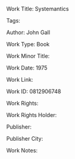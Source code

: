 Work Title: Systemantics 

Tags: 

Author: John Gall

Work Type: Book 

Work Minor Title:  

Work Date: 1975

Work Link:  

Work ID:  0812906748

Work Rights:  

Work Rights Holder:  

Publisher:  

Publisher City:  

Work Notes: 

